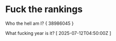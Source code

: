 # Fuck the rankings

Who the hell am I?
{ 38986045 }

What fucking year is it?
[ 2025-07-12T04:50:00Z ]
